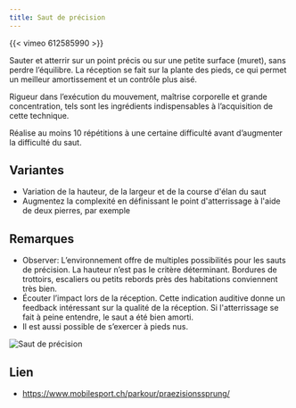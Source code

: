 ```yaml
---
title: Saut de précision
---
```


{{< vimeo 612585990 >}}

Sauter et atterrir sur un point précis ou sur une petite surface (muret), sans perdre l’équilibre. La réception se fait sur la plante des pieds, ce qui permet un meilleur amortissement et un contrôle plus aisé.
 
Rigueur dans l’exécution du mouvement, maîtrise corporelle et grande concentration, tels sont les ingrédients indispensables à l’acquisition de cette technique.
 
Réalise au moins 10 répétitions à une certaine difficulté avant d’augmenter la difficulté du saut.
 
## Variantes

- Variation de la hauteur, de la largeur et de la course d'élan du saut
- Augmentez la complexité en définissant le point d'atterrissage à l'aide de deux pierres, par exemple
 
## Remarques

- Observer: L’environnement offre de multiples possibilités pour les sauts de précision. La hauteur n’est pas le critère déterminant. Bordures de trottoirs, escaliers ou petits rebords près des habitations conviennent très bien.
- Écouter l’impact lors de la réception. Cette indication auditive donne un feedback intéressant sur la qualité de la réception. Si l'atterrissage se fait à peine entendre, le saut a été bien amorti.
- Il est aussi possible de s’exercer à pieds nus.

![Saut de précision](/img/3.jpg)

## Lien

- https://www.mobilesport.ch/parkour/praezisionssprung/
